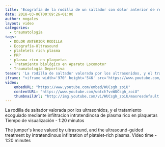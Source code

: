 ```yaml
---
title: 'Ecografía de la rodilla de un saltador con dolor anterior de rodilla.'
date: 2018-03-06T00:09:26+01:00
author: nogales
layout: video
categories:
  - traumatologia
tags:
  - DOLOR ANTERIOR RODILLA
  - Ecografía-Ultrasound
  - platelets rich plasma
  - PRP
  - plasma rico en plaquetas
  - Tratamiento biológico en Aparato Locomotor
  - Traumatología Deportiva
teaser: 'La rodilla de saltador valorada por los ultrasonidos, y el tratamiento ecoguiado mediante infiltracion intratendinosa de plasma rico en plaquetas.'
iframe: "<iframe width='970' height='546' src='https://www.youtube.com/embed/WUCsgh_zoiU' frameborder='0' allowfullscreen></iframe>"
video:
    embedURL: "https://www.youtube.com/embed/WUCsgh_zoiU"
    contentURL: "https://www.youtube.com/watch?v=WUCsgh_zoiU"
    thumbnailUrl: "http://img.youtube.com/vi/WUCsgh_zoiU/maxresdefault.jpg"
---
```

La rodilla de saltador valorada por los ultrasonidos, y el tratamiento ecoguiado mediante infiltracion intratendinosa de plasma rico en plaquetas
Tiempo de visualización - 1:20 minutos

The jumper's knee valued by ultrasound, and the ultrasound-guided treatment by intratendinous infiltration of platelet-rich plasma.
Video time - 1:20 minutes
